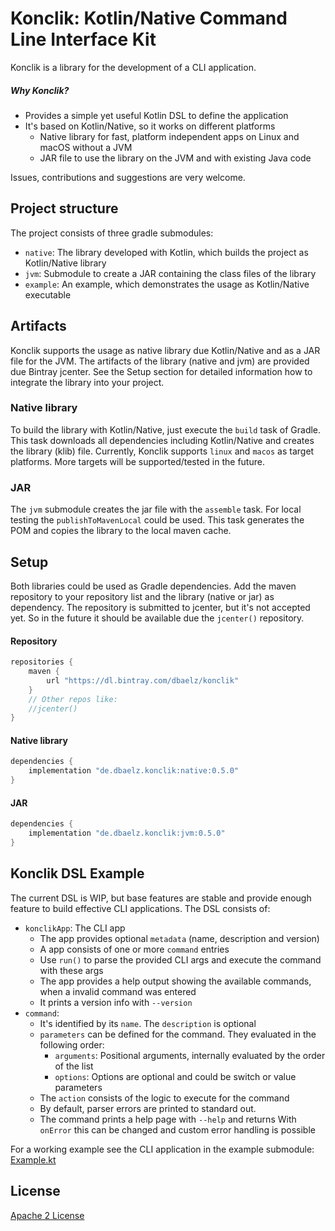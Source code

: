 # Konclik: Kotlin/Native Command Line Interface Kit
Konclik is a library for the development of a CLI application.

##### Why Konclik?
- Provides a simple yet useful Kotlin DSL to define the application
- It's based on Kotlin/Native, so it works on different platforms
  - Native library for fast, platform independent apps on Linux and macOS without a JVM
  - JAR file to use the library on the JVM and with existing Java code

Issues, contributions and suggestions are very welcome.

## Project structure
The project consists of three gradle submodules:
- `native`: The library developed with Kotlin, which builds the project as Kotlin/Native library
- `jvm`: Submodule to create a JAR containing the class files of the library
- `example`: An example, which demonstrates the usage as Kotlin/Native executable


## Artifacts
Konclik supports the usage as native library due Kotlin/Native and as a JAR file for the JVM.
The artifacts of the library (native and jvm) are provided due Bintray jcenter.
See the Setup section for detailed information how to integrate the library into your project.

### Native library
To build the library with Kotlin/Native, just execute the `build` task of Gradle. This task
downloads all dependencies including Kotlin/Native and creates the library (klib) file.
Currently, Konclik supports `linux` and `macos` as target platforms. More targets will
be supported/tested in the future.

### JAR
The `jvm` submodule creates the jar file with the `assemble` task.
For local testing the `publishToMavenLocal` could be used.
This task generates the POM and copies the library to the local maven cache.

## Setup
Both libraries could be used as Gradle dependencies. Add the maven repository
to your repository list and the library (native or jar) as dependency.
The repository is submitted to jcenter, but it's not accepted yet. So in
the future it should be available due the `jcenter()` repository.

#### Repository
```gradle
repositories {
    maven {
        url "https://dl.bintray.com/dbaelz/konclik"
    }
    // Other repos like:
    //jcenter()
}
```

#### Native library
```gradle
dependencies {
    implementation "de.dbaelz.konclik:native:0.5.0"
}
```


#### JAR
```gradle
dependencies {
    implementation "de.dbaelz.konclik:jvm:0.5.0"
}
```



## Konclik DSL Example
The current DSL is WIP, but base features are stable and provide enough
feature to build effective CLI applications. The DSL consists of:
- `konclikApp`: The CLI app
  * The app provides optional `metadata` (name, description and version)
  * A app consists of one or more `command` entries
  * Use `run()` to parse the provided CLI args and execute the command with these args
  * The app provides a help output showing the available commands, when a invalid command was entered
  * It prints a version info  with `--version`
- `command`:
  * It's identified by its `name`. The `description` is optional
  * `parameters` can be defined for the command. They evaluated in the following order:
    * `arguments`: Positional arguments, internally evaluated by the order of the list
    * `options`: Options are optional and could be switch or value parameters
  * The `action` consists of the logic to execute for the command
  * By default, parser errors are printed to standard out.
  * The command prints a help page with `--help` and returns
  With `onError` this can be changed and custom error handling is possible

For a working example see the CLI application in the example submodule: [Example.kt](https://github.com/dbaelz/Konclik/blob/master/example/src/main/kotlin/Example.kt)


## License
[Apache 2 License](https://github.com/dbaelz/OnOff-Tracker/blob/master/LICENSE)
